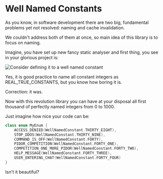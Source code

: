 # Well Named Constants
As you know, in software development there are two big, fundamental problems yet not resolved:
naming and cache invalidation.
 
We couldn't address both of them at once, so main idea of this library is to focus on naming.
 
Imagine, you have set up new fancy static analyser and first thing, you see in your glorious project is:
 
![Consider defining it to a well named constant](https://i.ibb.co/z6rxKkg/image-2020-04-01-00-41-02.png)
 
Yes, it is good practice to name all constant integers as REAL_TRUE_CONSTANTS, but you know how boring it is.
 
Correction: it was.
 
Now with this revolution library you can have at your disposal all first thousand of perfectly named integers from 0 to 1000.
 
Just imagine how nice your code can be:
 
```kotlin
class enum MyEnum {
    ACCESS_DENIED(WellNamedConstant.THIRTY_EIGHT),
    STOP_DDOS(WellNamedConstant.THIRTY_NINE),
    COMMAND_IS_OFF(WellNamedConstant.FORTY),
    PIDOR_COMPETITION(WellNamedConstant.FORTY_ONE),
    COMPETITION_ONE_MORE_PIDOR(WellNamedConstant.FORTY_TWO),
    HELP_MESSAGE(WellNamedConstant.FORTY_THREE),
    USER_ENTERING_CHAT(WellNamedConstant.FORTY_FOUR)
}
```
 
Isn't it beautiful?

